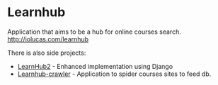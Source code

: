 # Learnhub

Application that aims to be a hub for online courses search.
http://iolucas.com/learnhub


There is also side projects:
* [LearnHub2](https://github.com/iolucas/learnhub2) - Enhanced implementation using Django
* [Learnhub-crawler](https://github.com/iolucas/learnhub-crawler) - Application to spider courses sites to feed db.
